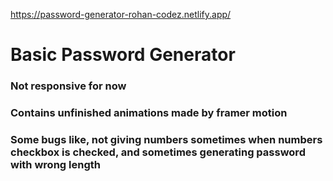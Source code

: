 https://password-generator-rohan-codez.netlify.app/

# Basic Password Generator


### Not responsive for now
### Contains unfinished animations made by framer motion
### Some bugs like, not giving numbers sometimes when numbers checkbox is checked, and sometimes generating password with wrong length

